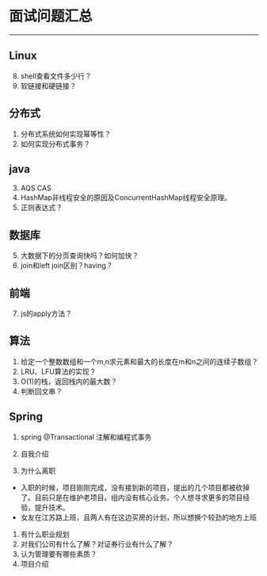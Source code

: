 <!-- ---
title: 面试问题汇总
date: 2018-05-29 14:02:00
tags: interview
category: interview
--- -->
# 面试问题汇总
------------------------------
## Linux
8. shell查看文件多少行？
9. 软链接和硬链接？


## 分布式
1. 分布式系统如何实现幂等性？
2. 如何实现分布式事务？


## java
3. AQS CAS
4. HashMap非线程安全的原因及ConcurrentHashMap线程安全原理。
9. 正则表达式？


## 数据库
5. 大数据下的分页查询快吗？如何加快？
6. join和left join区别？having？

## 前端
7. js的apply方法？

## 算法
1. 给定一个整数数组和一个m,n求元素和最大的长度在m和n之间的连续子数组？
2. LRU、LFU算法的实现？
3. O(1)的栈，返回栈内的最大数？
4. 判断回文串？


## Spring
1. spring @Transactional 注解和编程式事务


1. 自我介绍
2. 为什么离职
+ 入职的时候，项目刚刚完成，没有接到新的项目，提出的几个项目都被砍掉了。目前只是在维护老项目。组内没有核心业务。个人想寻求更多的项目经验，提升技术。
+ 女友在江苏路上班，且两人有在这边买房的计划，所以想换个较劲的地方上班
1. 有什么职业规划
2. 对我们公司有什么了解？对证券行业有什么了解？
3. 认为管理要有哪些素质？
4. 项目介绍
